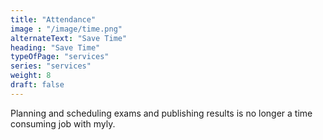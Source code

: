 ```yaml
---
title: "Attendance"
image : "/image/time.png"
alternateText: "Save Time"
heading: "Save Time"
typeOfPage: "services"
series: "services"
weight: 8
draft: false
---
```


<p>Planning and scheduling exams and publishing results is no longer a time consuming job with myly.</p>
